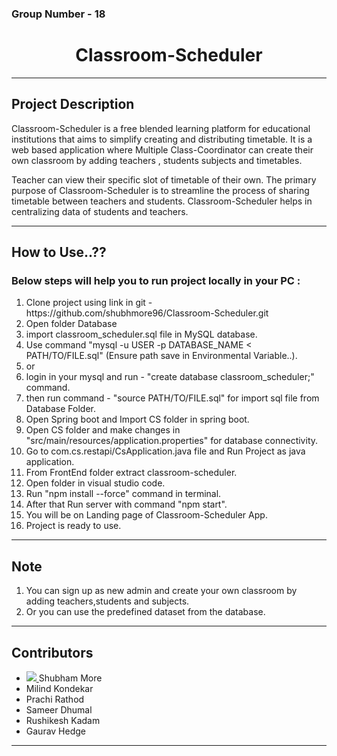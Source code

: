 <h3> Group Number - 18</h3>

<h1 align="center">  Classroom-Scheduler  </h1>
<!-- <h3 align="center"> WeCare </h3> -->
<hr>
<h2>Project Description</h2>
<p>Classroom-Scheduler is a free blended learning platform for educational institutions that aims to simplify creating and distributing timetable. It is a web based application where Multiple Class-Coordinator can create their own classroom by adding teachers , students subjects and timetables.
</p>
<p>
   Teacher can view their specific slot of timetable of their own. The primary purpose of  Classroom-Scheduler is to streamline the process of sharing timetable between teachers and students. Classroom-Scheduler helps in centralizing data of students and teachers.
</p>
<hr>
<h2>How to Use..??</h2>
<h3>Below steps will help you to run project locally in your PC :</h3>
<ol>
	<li>Clone project using link in git - https://github.com/shubhmore96/Classroom-Scheduler.git </li>
	<li>Open folder Database</li>
	<li>import classroom_scheduler.sql file in MySQL database.</li>
	<li>Use command "mysql -u USER -p DATABASE_NAME < PATH/TO/FILE.sql" (Ensure path save in Environmental Variable..).</li>
	<li>or</li>
	<li>login in your mysql and run - "create database classroom_scheduler;" command.</li>
	<li>then run command - "source PATH/TO/FILE.sql" for import sql file from Database Folder.</li>
	<li>Open Spring boot and Import CS folder in spring boot.</li>
	<li>Open CS folder and make changes in "src/main/resources/application.properties" for database connectivity.</li>
	<li>Go to com.cs.restapi/CsApplication.java file and Run Project as java application.</li>
	<li>From FrontEnd folder extract classroom-scheduler.</li>
	<li>Open folder in visual studio code.</li>
	<li>Run "npm install --force" command in terminal.</li> 
	<li>After that Run server with command "npm start".</li>
	<li>You will be on Landing page of Classroom-Scheduler App.</li>
	<li>Project is ready to use.</li>
</ol>
<hr>
<h2>Note</h2>
  <ol>
	<li>You can sign up as new admin and create your own classroom by adding teachers,students and subjects.</li>
	<li>Or you can use the predefined dataset from the database. </li>
 </ol>
<hr>
<h2>Contributors</h2>
  <ul>
	<li><a href="https://avatars.githubusercontent.com/u/95762616?v=4">
 		<img src="https://github.com/remarkablemark.png?size=50">
		</a> Shubham More</li>
	<li>Milind Kondekar </li>
	<li>Prachi Rathod</li>
	<li>Sameer Dhumal</li>
	<li>Rushikesh Kadam</li>
	<li>Gaurav Hedge</li>
 </ul>
<hr>
